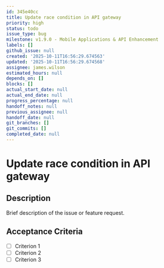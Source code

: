 ```yaml
---
id: 345e40cc
title: Update race condition in API gateway
priority: high
status: todo
issue_type: bug
milestone: v1.9.0 - Mobile Applications & API Enhancement
labels: []
github_issue: null
created: '2025-10-11T16:56:29.674563'
updated: '2025-10-11T16:56:29.674568'
assignee: james.wilson
estimated_hours: null
depends_on: []
blocks: []
actual_start_date: null
actual_end_date: null
progress_percentage: null
handoff_notes: null
previous_assignee: null
handoff_date: null
git_branches: []
git_commits: []
completed_date: null
---
```


# Update race condition in API gateway

## Description

Brief description of the issue or feature request.

## Acceptance Criteria

- [ ] Criterion 1
- [ ] Criterion 2
- [ ] Criterion 3